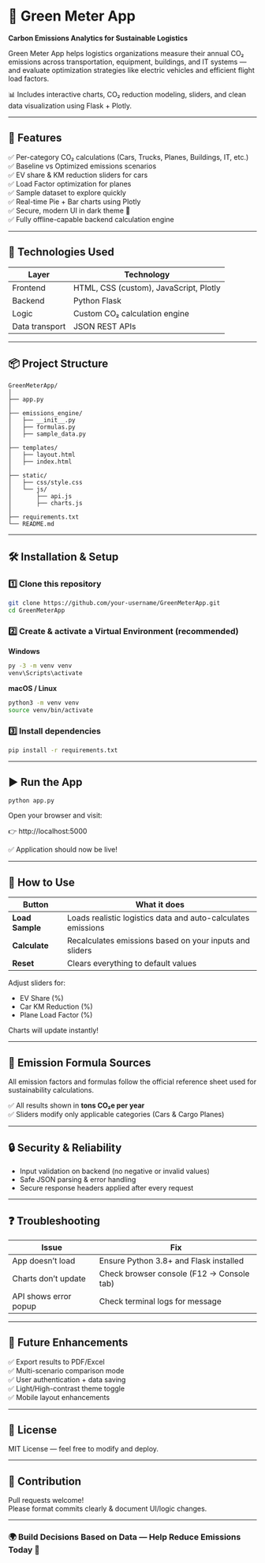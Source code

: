 # 🌱 Green Meter App
**Carbon Emissions Analytics for Sustainable Logistics**

Green Meter App helps logistics organizations measure their annual CO₂ emissions across transportation, equipment, buildings, and IT systems — and evaluate optimization strategies like electric vehicles and efficient flight load factors.

📊 Includes interactive charts, CO₂ reduction modeling, sliders, and clean data visualization using Flask + Plotly.

---

## 🚀 Features

✅ Per-category CO₂ calculations (Cars, Trucks, Planes, Buildings, IT, etc.)  
✅ Baseline vs Optimized emissions scenarios  
✅ EV share & KM reduction sliders for cars  
✅ Load Factor optimization for planes  
✅ Sample dataset to explore quickly  
✅ Real-time Pie + Bar charts using Plotly  
✅ Secure, modern UI in dark theme 🌙  
✅ Fully offline-capable backend calculation engine  

---

## 🧩 Technologies Used

| Layer | Technology |
|-------|------------|
| Frontend | HTML, CSS (custom), JavaScript, Plotly |
| Backend | Python Flask |
| Logic | Custom CO₂ calculation engine |
| Data transport | JSON REST APIs |

---

## 📦 Project Structure

```
GreenMeterApp/
│
├── app.py
│
├── emissions_engine/
│   ├── __init__.py
│   ├── formulas.py
│   ├── sample_data.py
│
├── templates/
│   ├── layout.html
│   ├── index.html
│
├── static/
│   ├── css/style.css
│   └── js/
│       ├── api.js
│       ├── charts.js
│
├── requirements.txt
└── README.md
```

---

## 🛠 Installation & Setup

### 1️⃣ Clone this repository

```sh
git clone https://github.com/your-username/GreenMeterApp.git
cd GreenMeterApp
```

### 2️⃣ Create & activate a Virtual Environment (recommended)

**Windows**
```sh
py -3 -m venv venv
venv\Scripts\activate
```

**macOS / Linux**
```sh
python3 -m venv venv
source venv/bin/activate
```

### 3️⃣ Install dependencies

```sh
pip install -r requirements.txt
```

---

## ▶️ Run the App

```sh
python app.py
```

Open your browser and visit:

👉 http://localhost:5000

✅ Application should now be live!

---

## 🧪 How to Use

| Button | What it does |
|--------|--------------|
| **Load Sample** | Loads realistic logistics data and auto-calculates emissions |
| **Calculate** | Recalculates emissions based on your inputs and sliders |
| **Reset** | Clears everything to default values |

Adjust sliders for:
- EV Share (%)
- Car KM Reduction (%)
- Plane Load Factor (%)

Charts will update instantly!

---

## 🧮 Emission Formula Sources

All emission factors and formulas follow the official reference sheet used for sustainability calculations.

✅ All results shown in **tons CO₂e per year**  
✅ Sliders modify only applicable categories (Cars & Cargo Planes)

---

## 🔒 Security & Reliability

- Input validation on backend (no negative or invalid values)
- Safe JSON parsing & error handling
- Secure response headers applied after every request  

---

## ❓ Troubleshooting

| Issue | Fix |
|------|----|
| App doesn’t load | Ensure Python 3.8+ and Flask installed |
| Charts don’t update | Check browser console (F12 → Console tab) |
| API shows error popup | Check terminal logs for message |

---

## 🚧 Future Enhancements

✅ Export results to PDF/Excel  
✅ Multi-scenario comparison mode  
✅ User authentication + data saving  
✅ Light/High-contrast theme toggle  
✅ Mobile layout enhancements  

---

## 📜 License

MIT License — feel free to modify and deploy.

---

## 🤝 Contribution

Pull requests welcome!  
Please format commits clearly & document UI/logic changes.

---

### 🌍 Build Decisions Based on Data — Help Reduce Emissions Today 💚

